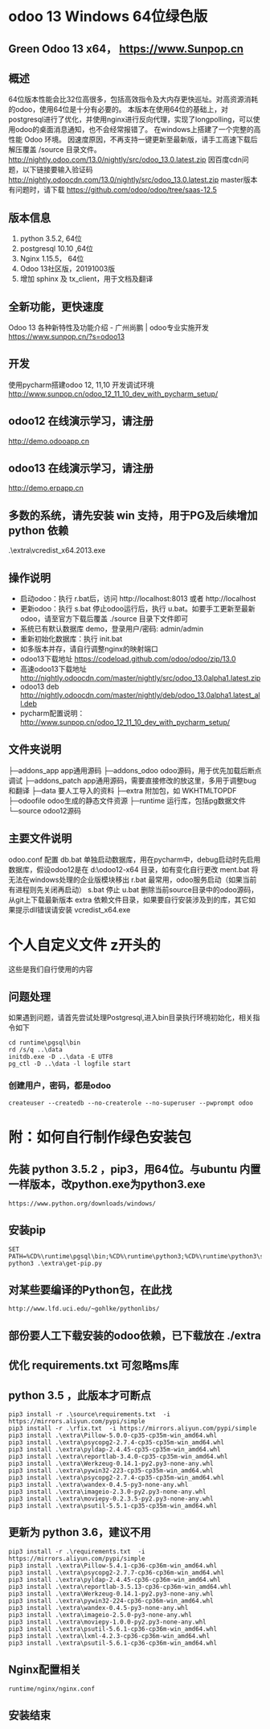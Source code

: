 # odoo 13 Windows 64位绿色版
Green Odoo 13 x64， https://www.Sunpop.cn
---------------------------------------
## 概述
64位版本性能会比32位高很多，包括高效指令及大内存更快巡址。对高资源消耗的odoo，使用64位是十分有必要的。
本版本在使用64位的基础上，对postgresql进行了优化，并使用nginx进行反向代理，实现了longpolling，可以使用odoo的桌面消息通知，也不会经常报错了。
在windows上搭建了一个完整的高性能 Odoo 环境。
因速度原因，不再支持一键更新至最新版，请手工高速下载后解压覆盖 /source 目录文件。
http://nightly.odoo.com/13.0/nightly/src/odoo_13.0.latest.zip
因百度cdn问题，以下链接要输入验证码
http://nightly.odoocdn.com/13.0/nightly/src/odoo_13.0.latest.zip
master版本有问题时，请下载
https://github.com/odoo/odoo/tree/saas-12.5

## 版本信息
1. python 3.5.2, 64位
2. postgresql 10.10 ,64位
3. Nginx 1.15.5， 64位
4. Odoo 13社区版，20191003版
5. 增加 sphinx 及 tx_client，用于文档及翻译

## 全新功能，更快速度
Odoo 13 各种新特性及功能介绍 - 广州尚鹏 | odoo专业实施开发
https://www.sunpop.cn/?s=odoo13

## 开发
使用pycharm搭建odoo 12, 11,10 开发调试环境
http://www.sunpop.cn/odoo_12_11_10_dev_with_pycharm_setup/

## odoo12 在线演示学习，请注册
http://demo.odooapp.cn

## odoo13 在线演示学习，请注册
http://demo.erpapp.cn

## 多数的系统，请先安装 win 支持，用于PG及后续增加 python 依赖
.\extra\vcredist_x64.2013.exe

## 操作说明
- 启动odoo：执行 r.bat后，访问 http://localhost:8013  或者  http://localhost
- 更新odoo：执行 s.bat 停止odoo运行后，执行 u.bat。如要手工更新至最新odoo，请至官方下载后覆盖 ./source 目录下文件即可
- 系统已有默认数据库 demo，登录用户/密码:  admin/admin
- 重新初始化数据库：执行 init.bat
- 如多版本并存，请自行调整nginx的映射端口
- odoo13下载地址 https://codeload.github.com/odoo/odoo/zip/13.0
- 高速odoo13下载地址 http://nightly.odoocdn.com/master/nightly/src/odoo_13.0alpha1.latest.zip
- odoo13 deb http://nightly.odoocdn.com/master/nightly/deb/odoo_13.0alpha1.latest_all.deb
- pycharm配置说明： http://www.sunpop.cn/odoo_12_11_10_dev_with_pycharm_setup/

## 文件夹说明
├─addons_app    app通用源码
├─addons_odoo    odoo源码，用于优先加载后断点调试
├─addons_patch    app通用源码，需要直接修改的放这里，多用于调整bug和翻译
├─data  要人工导入的资料
├─extra  附加包，如 WKHTMLTOPDF
├─odoofile  odoo生成的静态文件资源
├─runtime   运行库，包括pg数据文件
└─source    odoo12源码

## 主要文件说明
odoo.conf   配置
db.bat  单独启动数据库，用在pycharm中，debug启动时先启用数据库，假设odoo12是在 d:\odoo12-x64 目录，如有变化自行更改
ment.bat    将无法在windows处理的企业版模块移出
r.bat   最常用，odoo服务启动（如果当前有进程则先关闭再启动）
s.bat 停止
u.bat 删除当前source目录中的odoo源码，从git上下载最新版本
extra 依赖文件目录，如果要自行安装涉及到的库，其它如果提示dll错误请安装 vcredist_x64.exe

# 个人自定义文件 z开头的
这些是我们自行使用的内容

## 问题处理
如果遇到问题，请首先尝试处理Postgresql,进入bin目录执行环境初始化，相关指令如下
```
cd runtime\pgsql\bin
rd /s/q ..\data
initdb.exe -D ..\data -E UTF8
pg_ctl -D ..\data -l logfile start
```
### 创建用户，密码，都是odoo
```
createuser --createdb --no-createrole --no-superuser --pwprompt odoo
```

# 附：如何自行制作绿色安装包
## 先装 python 3.5.2 ，pip3，用64位。与ubuntu 内置一样版本，改python.exe为python3.exe
```
https://www.python.org/downloads/windows/
```

## 安装pip
```
SET PATH=%CD%\runtime\pgsql\bin;%CD%\runtime\python3;%CD%\runtime\python3\scripts;%CD%\runtime\win32\wkhtmltopdf;%CD%\runtime\win32\nodejs;%CD%\source;%PATH%
python3 .\extra\get-pip.py
```
## 对某些要编译的Python包，在此找
```
http://www.lfd.uci.edu/~gohlke/pythonlibs/
```
## 部份要人工下载安装的odoo依赖，已下载放在 ./extra
## 优化 requirements.txt 可忽略ms库

## python 3.5 ，此版本才可断点
```
pip3 install -r .\source\requirements.txt  -i https://mirrors.aliyun.com/pypi/simple
pip3 install -r .\rfix.txt  -i https://mirrors.aliyun.com/pypi/simple
pip3 install .\extra\Pillow-5.0.0-cp35-cp35m-win_amd64.whl
pip3 install .\extra\psycopg2-2.7.4-cp35-cp35m-win_amd64.whl
pip3 install .\extra\pyldap-2.4.45-cp35-cp35m-win_amd64.whl
pip3 install .\extra\reportlab-3.4.0-cp35-cp35m-win_amd64.whl
pip3 install .\extra\Werkzeug-0.14.1-py2.py3-none-any.whl
pip3 install .\extra\pywin32-223-cp35-cp35m-win_amd64.whl
pip3 install .\extra\psycopg2-2.7.4-cp35-cp35m-win_amd64.whl
pip3 install .\extra\wandex-0.4.5-py3-none-any.whl
pip3 install .\extra\imageio-2.3.0-py2.py3-none-any.whl
pip3 install .\extra\moviepy-0.2.3.5-py2.py3-none-any.whl
pip3 install .\extra\psutil-5.5.1-cp35-cp35m-win_amd64.whl
```

## 更新为 python 3.6，建议不用
```
pip3 install -r .\requirements.txt  -i https://mirrors.aliyun.com/pypi/simple
pip3 install .\extra\Pillow-5.4.1-cp36-cp36m-win_amd64.whl
pip3 install .\extra\psycopg2-2.7.7-cp36-cp36m-win_amd64.whl
pip3 install .\extra\pyldap-2.4.45-cp36-cp36m-win_amd64.whl
pip3 install .\extra\reportlab-3.5.13-cp36-cp36m-win_amd64.whl
pip3 install .\extra\Werkzeug-0.14.1-py2.py3-none-any.whl
pip3 install .\extra\pywin32-224-cp36-cp36m-win_amd64.whl
pip3 install .\extra\wandex-0.4.5-py3-none-any.whl
pip3 install .\extra\imageio-2.5.0-py3-none-any.whl
pip3 install .\extra\moviepy-1.0.0-py2.py3-none-any.whl
pip3 install .\extra\psutil-5.6.1-cp36-cp36m-win_amd64.whl
pip3 install .\extra\lxml-4.2.3-cp36-cp36m-win_amd64.whl
pip3 install .\extra\psutil-5.6.1-cp36-cp36m-win_amd64.whl
```

## Nginx配置相关
```
runtime/nginx/nginx.conf
```
## 安装结束